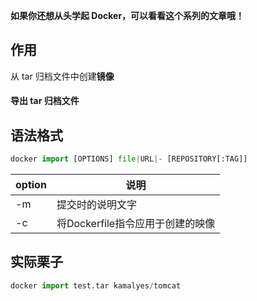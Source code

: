 **如果你还想从头学起 Docker，可以看看这个系列的文章哦！**

## 作用
从 tar 归档文件中创建**镜像**

#### 导出 tar 归档文件

## 语法格式
```python
docker import [OPTIONS] file|URL|- [REPOSITORY[:TAG]]
```

| option |	说明 |
|----|----|
-m	| 提交时的说明文字
-c	| 将Dockerfile指令应用于创建的映像

## 实际栗子
```python
docker import test.tar kamalyes/tomcat
```
